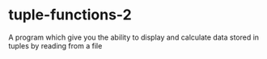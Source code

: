 # tuple-functions-2
A program which give you the ability to display and calculate data stored in tuples by reading from a file
